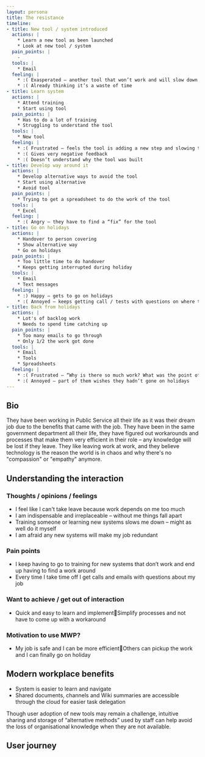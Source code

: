 ```yaml
---
layout: persona
title: The resistance
timeline:
- title: New tool / system introduced
  actions: |
    * Learn a new tool as been launched
    * Look at new tool / system
  pain_points: |
    -
  tools: |
    * Email
  feeling: |
    * :( Exasperated – another tool that won’t work and will slow down their work
    * :( Already thinking it’s a waste of time
- title: Learn system
  actions: |
    * Attend training
    * Start using tool
  pain_points: |
    * Has to do a lot of training
    * Struggling to understand the tool
  tools: |
    * New tool
  feeling: |
    * :( Frustrated – feels the tool is adding a new step and slowing them down
    * :( Gives very negative feedback
    * :( Doesn’t understand why the tool was built
- title: Develop way around it
  actions: |
    * Develop alternative ways to avoid the tool
    * Start using alternative
    * Avoid tool
  pain_points: |
    * Trying to get a spreadsheet to do the work of the tool
  tools: |
    * Excel
  feeling: |
    * :( Angry – they have to find a “fix” for the tool
- title: Go on holidays
  actions: |
    * Handover to person covering
    * Show alternative way
    * Go on holidays
  pain_points: |
    * Too little time to do handover
    * Keeps getting interrupted during holiday
  tools: |
    * Email
    * Text messages
  feeling: |
    * :) Happy – gets to go on holidays
    * :( Annoyed – keeps getting call / tests with questions on where to find things
- title: Back from holidays
  actions: |
    * Lot's of backlog work
    * Needs to spend time catching up 
  pain_points: |
    * Too many emails to go through
    * Only 1/2 the work got done
  tools: |
    * Email
    * Tools
    * Spreadsheets
  feeling: |
    * :( Frustrated – “Why is there so much work? What was the point of the handover?”
    * :( Annoyed – part of them wishes they hadn’t gone on holidays
---
```


## Bio

They have been working in Public Service all their life as it was their dream job due to the benefits that came with the job. They have been in the same government department all their life, they have figured out workarounds and processes that make them very efficient in their role – any knowledge will be lost if they leave. They like leaving work at work, and they believe technology is the reason the world is in chaos and why there's no "compassion" or "empathy" anymore. 

## Understanding the interaction

### Thoughts / opinions / feelings

* I feel like I can't take leave because work depends on me too much
* I am indispensable and irreplaceable – without me things fall apart
* Training someone or learning new systems slows me down – might as well do it myself
* I am afraid any new systems will make my job redundant

### Pain points

* I keep having to go to training for new systems that don’t work and end up having to find a work around
* Every time I take time off I get calls and emails with questions about my job

### Want to achieve / get out of interaction

* Quick and easy to learn and implementSimplify processes and not have to come up with a workaround 

### Motivation to use MWP?

* My job is safe and I can be more efficientOthers can pickup the work and I can finally go on holiday

## Modern workplace benefits

* System is easier to learn and navigate
* Shared documents, channels and Wiki summaries are accessible through the cloud for easier task delegation

Though user adoption of new tools may remain a challenge, intuitive sharing and storage of “alternative methods” used by staff can help avoid the loss of organisational knowledge when they are not available.

## User journey